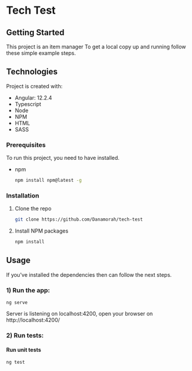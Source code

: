 # Tech Test


<!-- GETTING STARTED -->
## Getting Started

This project is an item manager
To get a local copy up and running follow these simple example steps.

## Technologies
Project is created with:
* Angular: 12.2.4
* Typescript
* Node
* NPM
* HTML
* SASS

### Prerequisites

To run this project, you need to have installed.
* npm
  ```sh
  npm install npm@latest -g
  ```

### Installation

1. Clone the repo
   ```sh
   git clone https://github.com/Danamorah/tech-test
   ```
3. Install NPM packages
   ```sh
   npm install
   ```


<!-- USAGE EXAMPLES -->
## Usage

If you've installed the dependencies then can follow the next steps.



### 1) Run the app:

```
ng serve
```
Server is listening on localhost:4200, open your browser on http://localhost:4200/


### 2) Run tests:

#### Run unit tests

```
ng test
```


